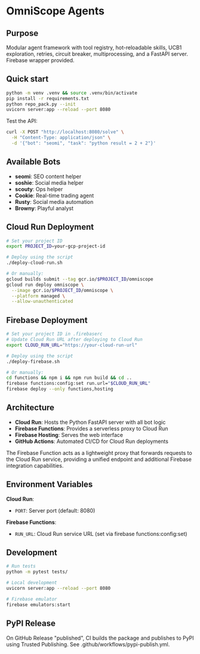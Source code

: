 OmniScope Agents
================

Purpose
-------
Modular agent framework with tool registry, hot-reloadable skills, UCB1 exploration, retries, circuit breaker, multiprocessing, and a FastAPI server. Firebase wrapper provided.

Quick start
-----------
```bash
python -m venv .venv && source .venv/bin/activate
pip install -r requirements.txt
python repo_pack.py --init
uvicorn server:app --reload --port 8080
```

Test the API:
```bash
curl -X POST "http://localhost:8080/solve" \
  -H "Content-Type: application/json" \
  -d '{"bot": "seomi", "task": "python result = 2 + 2"}'
```

Available Bots
--------------
- **seomi**: SEO content helper
- **soshie**: Social media helper  
- **scouty**: Ops helper
- **Cookie**: Real-time trading agent
- **Rusty**: Social media automation
- **Browny**: Playful analyst

Cloud Run Deployment
-------------------
```bash
# Set your project ID
export PROJECT_ID=your-gcp-project-id

# Deploy using the script
./deploy-cloud-run.sh

# Or manually:
gcloud builds submit --tag gcr.io/$PROJECT_ID/omniscope
gcloud run deploy omniscope \
  --image gcr.io/$PROJECT_ID/omniscope \
  --platform managed \
  --allow-unauthenticated
```

Firebase Deployment
------------------
```bash
# Set your project ID in .firebaserc
# Update Cloud Run URL after deploying to Cloud Run
export CLOUD_RUN_URL="https://your-cloud-run-url"

# Deploy using the script
./deploy-firebase.sh

# Or manually:
cd functions && npm i && npm run build && cd ..
firebase functions:config:set run.url="$CLOUD_RUN_URL"
firebase deploy --only functions,hosting
```

Architecture
-----------
- **Cloud Run**: Hosts the Python FastAPI server with all bot logic
- **Firebase Functions**: Provides a serverless proxy to Cloud Run  
- **Firebase Hosting**: Serves the web interface
- **GitHub Actions**: Automated CI/CD for Cloud Run deployments

The Firebase Function acts as a lightweight proxy that forwards requests to the Cloud Run service, providing a unified endpoint and additional Firebase integration capabilities.

Environment Variables
--------------------
**Cloud Run**:
- `PORT`: Server port (default: 8080)

**Firebase Functions**:
- `RUN_URL`: Cloud Run service URL (set via firebase functions:config:set)

Development
----------
```bash
# Run tests
python -m pytest tests/

# Local development
uvicorn server:app --reload --port 8080

# Firebase emulator
firebase emulators:start
```

PyPI Release
------------
On GitHub Release "published", CI builds the package and publishes to PyPI using Trusted Publishing. See .github/workflows/pypi-publish.yml.
